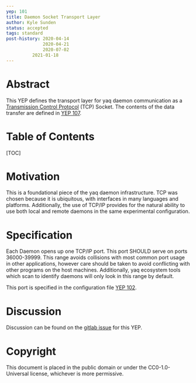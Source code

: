 ```yaml
---
yep: 101
title: Daemon Socket Transport Layer
author: Kyle Sunden
status: accepted
tags: standard
post-history: 2020-04-14
              2020-04-21
              2020-07-02
	      2021-01-18
---
```


# Abstract

This YEP defines the transport layer for yaq daemon communication as a [Transmission Control Protocol](https://en.wikipedia.org/wiki/Transmission_Control_Protocol) (TCP) Socket.
The contents of the data transfer are defined in [YEP 107](https://yeps.yaq.fyi/107).

# Table of Contents

[TOC]

# Motivation

This is a foundational piece of the yaq daemon infrastructure.
TCP was chosen because it is ubiquitous, with interfaces in many languages and platforms.
Additionally, the use of TCP/IP provides for the natural ability to use both local and remote daemons in the same experimental configuration.

# Specification

Each Daemon opens up one TCP/IP port.
This port SHOULD serve on ports 36000-39999.
This range avoids collisions with most common port usage in other applications, however care should be taken to avoid conflicting with other programs on the host machines.
Additionally, yaq ecosystem tools which scan to identify daemons will only look in this range by default.

This port is specified in the configuration file [YEP 102](https://yeps.yaq.fyi/102).

# Discussion

Discussion can be found on the [gitlab issue](https://gitlab.com/yaq/yeps/-/issues/2) for this YEP.

# Copyright

This document is placed in the public domain or under the
CC0-1.0-Universal license, whichever is more permissive.
